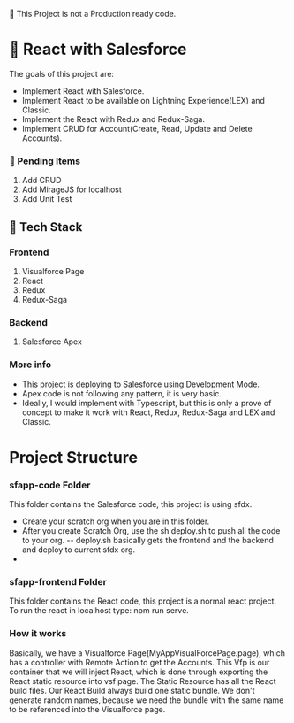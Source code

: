 :bell: This Project is not a Production ready code.
# :rocket: React with Salesforce
The goals of this project are:
- Implement React with Salesforce.
- Implement React to be available on Lightning Experience(LEX) and Classic.
- Implement the React with Redux and Redux-Saga.
- Implement CRUD for Account(Create, Read, Update and Delete Accounts).

### :construction: Pending Items
1. Add CRUD
2. Add MirageJS for localhost
3. Add Unit Test

## :iphone: Tech Stack

### Frontend
1. Visualforce Page
2. React
3. Redux
4. Redux-Saga

### Backend
1. Salesforce Apex

### More info
- This project is deploying to Salesforce using Development Mode.
- Apex code is not following any pattern, it is very basic.
- Ideally, I would implement with Typescript, but this is only a prove of concept to make it work with React, Redux, Redux-Saga and LEX and Classic.

# Project Structure

### sfapp-code Folder
This folder contains the Salesforce code, this project is using sfdx.
- Create your scratch org when you are in this folder.
- After you create Scratch Org, use the sh deploy.sh to push all the code to your org.
-- deploy.sh basically gets the frontend and the backend and deploy to current sfdx org.
- 

### sfapp-frontend Folder
This folder contains the React code, this project is a normal react project. To run the react in localhost type: npm run serve.


### How it works
Basically, we have a Visualforce Page(MyAppVisualForcePage.page), which has a controller with Remote Action to get the Accounts. This Vfp is our container that we will inject React, which is done through exporting the React static resource into vsf page. The Static Resource has all the React build files.
Our React Build always build one static bundle. We don't generate random names, because we need the bundle with the same name to be referenced into the Visualforce page.